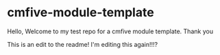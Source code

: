 # cmfive-module-template

Hello,
Welcome to my test repo for a cmfive module template.
Thank you

This is an edit to the readme! I'm editing this again!!!?
